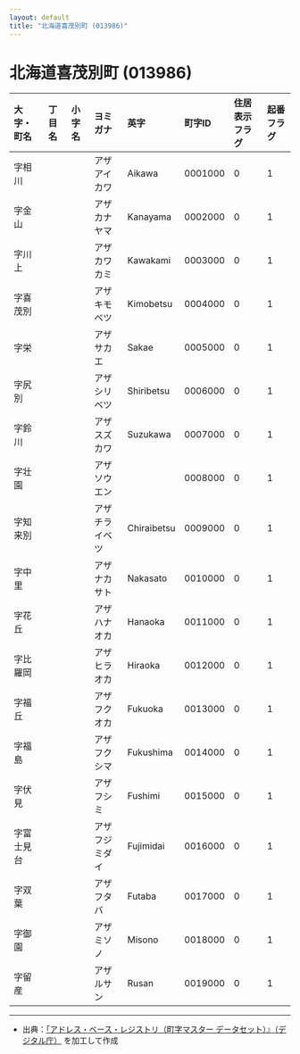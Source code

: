 ```yaml
---
layout: default
title: "北海道喜茂別町 (013986)"
---
```


# 北海道喜茂別町 (013986)

| 大字・町名 | 丁目名 | 小字名 | ヨミガナ | 英字 | 町字ID | 住居表示フラグ | 起番フラグ |
|:---|:---|:---|:---|:---|:---|:---|:---|
| 字相川 |  |  | アザアイカワ | Aikawa | 0001000 | 0 | 1 |
| 字金山 |  |  | アザカナヤマ | Kanayama | 0002000 | 0 | 1 |
| 字川上 |  |  | アザカワカミ | Kawakami | 0003000 | 0 | 1 |
| 字喜茂別 |  |  | アザキモベツ | Kimobetsu | 0004000 | 0 | 1 |
| 字栄 |  |  | アザサカエ | Sakae | 0005000 | 0 | 1 |
| 字尻別 |  |  | アザシリベツ | Shiribetsu | 0006000 | 0 | 1 |
| 字鈴川 |  |  | アザスズカワ | Suzukawa | 0007000 | 0 | 1 |
| 字壮園 |  |  | アザソウエン |  | 0008000 | 0 | 1 |
| 字知来別 |  |  | アザチライベツ | Chiraibetsu | 0009000 | 0 | 1 |
| 字中里 |  |  | アザナカサト | Nakasato | 0010000 | 0 | 1 |
| 字花丘 |  |  | アザハナオカ | Hanaoka | 0011000 | 0 | 1 |
| 字比羅岡 |  |  | アザヒラオカ | Hiraoka | 0012000 | 0 | 1 |
| 字福丘 |  |  | アザフクオカ | Fukuoka | 0013000 | 0 | 1 |
| 字福島 |  |  | アザフクシマ | Fukushima | 0014000 | 0 | 1 |
| 字伏見 |  |  | アザフシミ | Fushimi | 0015000 | 0 | 1 |
| 字富士見台 |  |  | アザフジミダイ | Fujimidai | 0016000 | 0 | 1 |
| 字双葉 |  |  | アザフタバ | Futaba | 0017000 | 0 | 1 |
| 字御園 |  |  | アザミソノ | Misono | 0018000 | 0 | 1 |
| 字留産 |  |  | アザルサン | Rusan | 0019000 | 0 | 1 |

---

- 出典：[「アドレス・ベース・レジストリ（町字マスター データセット）』（デジタル庁）](https://www.digital.go.jp/policies/base_registry_address/) を加工して作成
